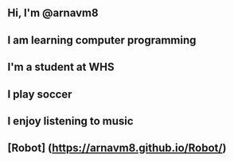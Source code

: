 ## Hi, I'm @arnavm8
## I am learning computer programming
## I'm a student at WHS
## I play soccer
## I enjoy listening to music
## [Robot] (https://arnavm8.github.io/Robot/)
